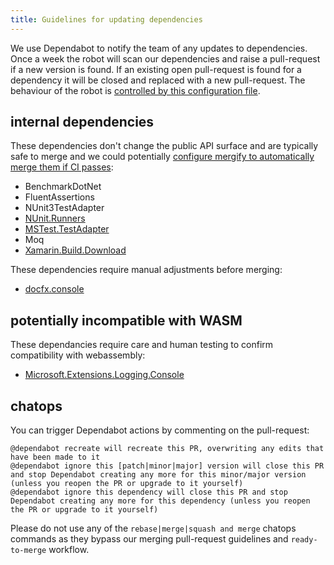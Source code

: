 ```yaml
---
title: Guidelines for updating dependencies
---
```


We use Dependabot to notify the team of any updates to dependencies. Once a week the robot will scan our dependencies and raise a pull-request if a new version is found. If an existing open pull-request is found for a dependency it will be closed and replaced with a new pull-request. The behaviour of the robot is [controlled by this configuration file](https://github.com/nventive/Uno/blob/master/.dependabot/config.yml). 

## internal dependencies

These dependencies don't change the public API surface and are typically safe to merge and we could potentially [configure mergify to automatically merge them if CI passes](https://medium.com/mergify/merging-bots-pull-requests-automatically-548ed0b4a424):

- BenchmarkDotNet
- FluentAssertions 
- NUnit3TestAdapter 
- [NUnit.Runners](https://github.com/unoplatform/uno/pull/1122)
- [MSTest.TestAdapter](https://github.com/unoplatform/uno/pull/1126)
- Moq
- [Xamarin.Build.Download](https://github.com/unoplatform/uno/pull/1123)

These dependencies require manual adjustments before merging:

- [docfx.console](https://github.com/nventive/Uno/pull/1082/commits/c222caf8c23b35e19f6b33cd624cbfa714250bfe)


## potentially incompatible with WASM

These dependancies require care and human testing to confirm compatibility with webassembly:

- [Microsoft.Extensions.Logging.Console](https://github.com/nventive/Uno/pull/894#issuecomment-495046929)

## chatops

You can trigger Dependabot actions by commenting on the pull-request:

```
@dependabot recreate will recreate this PR, overwriting any edits that have been made to it
@dependabot ignore this [patch|minor|major] version will close this PR and stop Dependabot creating any more for this minor/major version (unless you reopen the PR or upgrade to it yourself)
@dependabot ignore this dependency will close this PR and stop Dependabot creating any more for this dependency (unless you reopen the PR or upgrade to it yourself)
```

Please do not use any of the `rebase|merge|squash and merge` chatops commands as they bypass our merging pull-request guidelines and `ready-to-merge` workflow.

